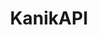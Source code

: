 ---
layout: default
description: build container images as a service
shortname: kanik
timestamp: Fri, 04 Feb 2022 17:09:45 GMT
title: KanikAPI
uuid: 8340f07a-6914-4257-9e77-8bca1350e6ab
website_link: '?'
---
